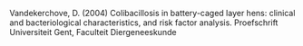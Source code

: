 Vandekerchove, D. (2004) Colibacillosis in battery-caged layer hens: clinical and bacteriological characteristics, and risk factor analysis. Proefschrift Universiteit Gent, Faculteit Diergeneeskunde
